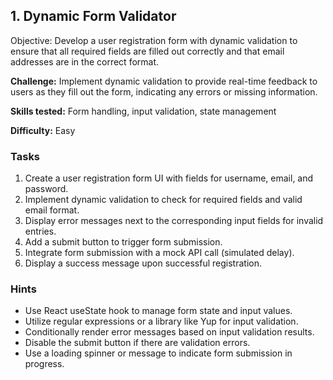 ## 1. Dynamic Form Validator
Objective: Develop a user registration form with dynamic validation to ensure that all required fields are filled out correctly and that email addresses are in the correct format.

**Challenge:** Implement dynamic validation to provide real-time feedback to users as they fill out the form, indicating any errors or missing information.

**Skills tested:** Form handling, input validation, state management

**Difficulty:** Easy

### Tasks
1. Create a user registration form UI with fields for username, email, and password.
2. Implement dynamic validation to check for required fields and valid email format.
3. Display error messages next to the corresponding input fields for invalid entries.
4. Add a submit button to trigger form submission.
5. Integrate form submission with a mock API call (simulated delay).
6. Display a success message upon successful registration.

### Hints

* Use React useState hook to manage form state and input values.
* Utilize regular expressions or a library like Yup for input validation.
* Conditionally render error messages based on input validation results.
* Disable the submit button if there are validation errors.
* Use a loading spinner or message to indicate form submission in progress.
